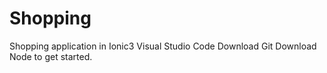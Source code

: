 # Shopping
Shopping application in Ionic3 
Visual Studio Code 
Download Git
Download Node to get started.
